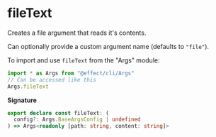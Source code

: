 # fileText

Creates a file argument that reads it's contents.

Can optionally provide a custom argument name (defaults to `"file"`).

To import and use `fileText` from the "Args" module:

```ts
import * as Args from "@effect/cli/Args"
// Can be accessed like this
Args.fileText
```

**Signature**

```ts
export declare const fileText: (
  config?: Args.BaseArgsConfig | undefined
) => Args<readonly [path: string, content: string]>
```
